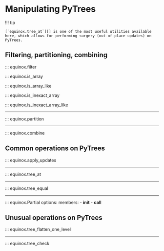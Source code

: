 # Manipulating PyTrees

!!! tip

    [`equinox.tree_at`][] is one of the most useful utilities available here, which allows for performing surgery (out-of-place updates) on PyTrees.

## Filtering, partitioning, combining

::: equinox.filter

::: equinox.is_array

::: equinox.is_array_like

::: equinox.is_inexact_array

::: equinox.is_inexact_array_like

---

::: equinox.partition

---

::: equinox.combine

## Common operations on PyTrees

::: equinox.apply_updates

---

::: equinox.tree_at

---

::: equinox.tree_equal

---

::: equinox.Partial
    options:
        members:
            - __init__
            - __call__

## Unusual operations on PyTrees

::: equinox.tree_flatten_one_level

---

::: equinox.tree_check
